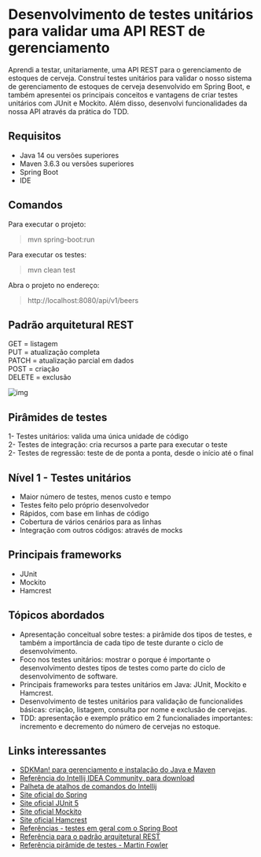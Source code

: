 # Desenvolvimento de testes unitários para validar uma API REST de gerenciamento
Aprendi a testar, unitariamente, uma API REST para o gerenciamento de estoques de cerveja. Construí testes unitários para validar o nosso sistema de gerenciamento de estoques de cerveja desenvolvido em Spring Boot, e também apresentei os principais conceitos e vantagens de criar testes unitários com JUnit e Mockito. Além disso, desenvolvi funcionalidades da nossa API através da prática do TDD.

## Requisitos
* Java 14 ou versões superiores
* Maven 3.6.3 ou versões superiores
* Spring Boot 
* IDE

## Comandos
Para executar o projeto:
>mvn spring-boot:run 

Para executar os testes:
>mvn clean test

Abra o projeto no endereço:
>http://localhost:8080/api/v1/beers

## Padrão arquitetural REST
GET = listagem <br>
PUT = atualização completa <br>
PATCH = atualização parcial em dados <br>
POST = criação <br>
DELETE = exclusão <br>

![img](https://user-images.githubusercontent.com/72028645/130327252-04c173a7-7de5-4779-8199-54865e17feef.png)

## Pirâmides de testes
1- Testes unitários: valida uma única unidade de código <br>
2- Testes de integração: cria recursos a parte para executar o teste <br>
2- Testes de regressão: teste de de ponta a ponta, desde o início até o final <br>

## Nível 1 - Testes unitários
* Maior número de testes, menos custo e tempo
* Testes feito pelo próprio desenvolvedor
* Rápidos, com base em linhas de código
* Cobertura de vários cenários para as linhas
* Integração com outros códigos: através de mocks

## Principais frameworks
* JUnit 
* Mockito
* Hamcrest

## Tópicos abordados
* Apresentação conceitual sobre testes: a pirâmide dos tipos de testes, e também a importância de cada tipo de teste durante o ciclo de desenvolvimento.
* Foco nos testes unitários: mostrar o porque é importante o desenvolvimento destes tipos de testes como parte do ciclo de desenvolvimento de software.
* Principais frameworks para testes unitários em Java: JUnit, Mockito e Hamcrest. 
* Desenvolvimento de testes unitários para validação de funcionalides básicas: criação, listagem, consulta por nome e exclusão de cervejas.
* TDD: apresentação e exemplo prático em 2 funcionaliades importantes: incremento e decremento do número de cervejas no estoque.

## Links interessantes
* [SDKMan! para gerenciamento e instalação do Java e Maven](https://sdkman.io/)
* [Referência do Intellij IDEA Community, para download](https://www.jetbrains.com/idea/download)
* [Palheta de atalhos de comandos do Intellij](https://resources.jetbrains.com/storage/products/intellij-idea/docs/IntelliJIDEA_ReferenceCard.pdf)
* [Site oficial do Spring](https://spring.io/)
* [Site oficial JUnit 5](https://junit.org/junit5/docs/current/user-guide/)
* [Site oficial Mockito](https://site.mockito.org/)
* [Site oficial Hamcrest](http://hamcrest.org/JavaHamcrest/)
* [Referências - testes em geral com o Spring Boot](https://www.baeldung.com/spring-boot-testing)
* [Referência para o padrão arquitetural REST](https://restfulapi.net/)
* [Referência pirâmide de testes - Martin Fowler](https://martinfowler.com/articles/practical-test-pyramid.html#TheImportanceOftestAutomation)
